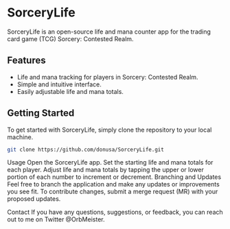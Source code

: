 # SorceryLife

SorceryLife is an open-source life and mana counter app for the trading card game (TCG) Sorcery: Contested Realm.

## Features

- Life and mana tracking for players in Sorcery: Contested Realm.
- Simple and intuitive interface.
- Easily adjustable life and mana totals.

## Getting Started

To get started with SorceryLife, simply clone the repository to your local machine.

```bash
git clone https://github.com/donusa/SorceryLife.git
```
Usage
Open the SorceryLife app.
Set the starting life and mana totals for each player.
Adjust life and mana totals by tapping the upper or lower portion of each number to increment or decrement.
Branching and Updates
Feel free to branch the application and make any updates or improvements you see fit. To contribute changes, submit a merge request (MR) with your proposed updates.

Contact
If you have any questions, suggestions, or feedback, you can reach out to me on Twitter @OrbMeister.
